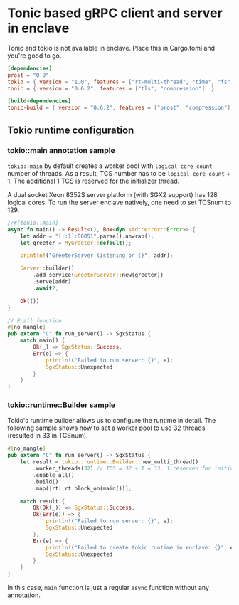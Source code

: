 # Tonic based gRPC client and server in enclave

Tonic and tokio is not available in enclave. Place this in Cargo.toml and you're good to go.

```toml
[dependencies]
prost = "0.9"
tokio = { version = "1.0", features = ["rt-multi-thread", "time", "fs", "macros", "net"] }
tonic = { version = "0.6.2", features = ["tls", "compression"]  }

[build-dependencies]
tonic-build = { version = "0.6.2", features = ["prost", "compression"] }
```

## Tokio runtime configuration

### tokio::main annotation sample

`tokio::main` by default creates a worker pool with `logical core count`
number of threads. As a result, TCS number has to be `logical core count` + 1.
The additional 1 TCS is reserved for the initializer thread.

A dual socket Xeon 8352S server platform (with SGX2 support) has 128 logical
cores. To run the server enclave natively, one need to set TCSnum to 129.

```Rust
//#[tokio::main]
async fn main() -> Result<(), Box<dyn std::error::Error>> {
    let addr = "[::1]:50051".parse().unwrap();
    let greeter = MyGreeter::default();

    println!("GreeterServer listening on {}", addr);

    Server::builder()
        .add_service(GreeterServer::new(greeter))
        .serve(addr)
        .await?;

    Ok(())
}

// Ecall function
#[no_mangle]
pub extern "C" fn run_server() -> SgxStatus {
    match main() {
        Ok(_) => SgxStatus::Success,
        Err(e) => {
            println!("Failed to run server: {}", e);
            SgxStatus::Unexpected
        }
    }
}
```

### tokio::runtime::Builder sample

Tokio's runtime builder allows us to configure the runtime in detail. The following sample shows how to set a worker pool to use 32 threads (resulted in 33 in TCSnum).

```Rust
#[no_mangle]
pub extern "C" fn run_server() -> SgxStatus {
    let result = tokio::runtime::Builder::new_multi_thread()
        .worker_threads(32) // TCS = 32 + 1 = 33. 1 reserved for initializer
        .enable_all()
        .build()
        .map(|rt| rt.block_on(main()));

    match result {
        Ok(Ok(_)) => SgxStatus::Success,
        Ok(Err(e)) => {
            println!("Failed to run server: {}", e);
            SgxStatus::Unexpected
        },
        Err(e) => {
            println!("Failed to create tokio runtime in enclave: {}", e);
            SgxStatus::Unexpected
        }
    }
}
```

In this case, `main` function is just a regular `async` function without any annotation.
